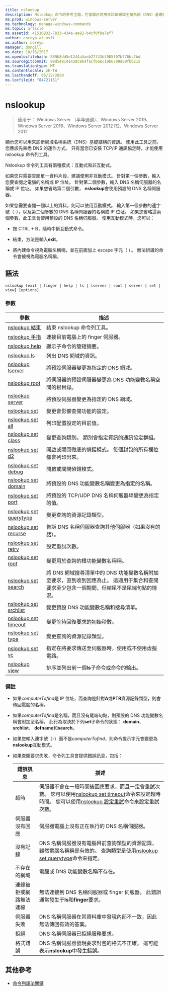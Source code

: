 ```yaml
---
title: nslookup
description: Nslookup 命令的參考主題，它會顯示可用來診斷網域名稱系統（DNS）基礎結構的資訊。
ms.prod: windows-server
ms.technology: manage-windows-commands
ms.topic: article
ms.assetid: 41516932-7833-434a-aa92-b4cf0f9a7ef7
author: coreyp-at-msft
ms.author: coreyp
manager: dongill
ms.date: 10/16/2017
ms.openlocfilehash: 589b8dd5e1244a5aeb27f33b4985f07b776bc7bd
ms.sourcegitcommit: 99d548141428c964facf666c10b6709d80fbb215
ms.translationtype: MT
ms.contentlocale: zh-TW
ms.lasthandoff: 06/12/2020
ms.locfileid: "84721151"
---
```

# <a name="nslookup"></a>nslookup

> 適用于： Windows Server （半年通道）、Windows Server 2019、Windows Server 2016、Windows Server 2012 R2、Windows Server 2012

顯示您可以用來診斷網域名稱系統（DNS）基礎結構的資訊。 使用此工具之前，您應該先熟悉 DNS 的運作方式。 只有當您已安裝 TCP/IP 通訊協定時，才能使用 nslookup 命令列工具。

Nslookup 命令列工具有兩種模式：互動式和非互動式。

如果您只需要查閱單一資料片段，建議使用非互動模式。 針對第一個參數，輸入您要查閱之電腦的名稱或 IP 位址。 針對第二個參數，輸入 DNS 名稱伺服器的名稱或 IP 位址。 如果您省略第二個引數， **nslookup**會使用預設的 DNS 名稱伺服器。

如果您需要查閱一個以上的資料，則可以使用互動模式。 輸入第一個參數的連字號（-），以及第二個參數的 DNS 名稱伺服器的名稱或 IP 位址。 如果您省略這兩個參數，此工具會使用預設的 DNS 名稱伺服器。 使用互動模式時，您可以：

- 按 CTRL + B，隨時中斷互動式命令。

- 結束，方法是輸入**exit**。

- 將內建命令視為電腦名稱稱，並在前面加上 escape 字元（ \) 。 無法辨識的命令會被視為電腦名稱稱。

## <a name="syntax"></a>語法

```
nslookup [exit | finger | help | ls | lserver | root | server | set | view] [options]
```

### <a name="parameters"></a>參數

| 參數 | 描述 |
| --------- | ----------- |
| [nslookup 結束](nslookup-exit-command.md) | 結束 nslookup 命令列工具。 |
| [nslookup 手指](nslookup-finger-command.md) | 連接目前電腦上的 finger 伺服器。 |
| [nslookup help](nslookup-help.md) | 顯示子命令的簡短摘要。 |
| [nslookup ls](nslookup-ls.md) | 列出 DNS 網域的資訊。 |
| [nslookup lserver](nslookup-lserver.md) | 將預設伺服器變更為指定的 DNS 網域。 |
| [nslookup root](nslookup-root.md) | 將伺服器的預設伺服器變更為 DNS 功能變數名稱空間的根目錄。 |
| [nslookup server](nslookup-server.md) | 將預設伺服器變更為指定的 DNS 網域。 |
| [nslookup set](nslookup-set.md) | 變更會影響查閱功能的設定。 |
| [nslookup set all](nslookup-set-all.md) | 列印配置設定的目前值。 |
| [nslookup set class](nslookup-set-class.md) | 變更查詢類別。 類別會指定資訊的通訊協定群組。 |
| [nslookup set d2](nslookup-set-d2.md) | 開啟或關閉徹底的偵錯模式。 每個封包的所有欄位都會列印出來。 |
| [nslookup set debug](nslookup-set-debug.md) | 開啟或關閉偵錯模式。 |
| [nslookup set domain](nslookup-set-domain.md) | 將預設的 DNS 功能變數名稱變更為指定的名稱。 |
| [nslookup set port](nslookup-set-port.md) | 將預設的 TCP/UDP DNS 名稱伺服器埠變更為指定的值。 |
| [nslookup set querytype](nslookup-set-querytype.md) | 變更查詢的資源記錄類型。 |
| [nslookup set recurse](nslookup-set-recurse.md) | 告訴 DNS 名稱伺服器查詢其他伺服器（如果沒有的話）。 |
| [nslookup set retry](nslookup-set-retry.md) | 設定重試次數。 |
| [nslookup set root](nslookup-set-root.md) | 變更用於查詢的根功能變數名稱稱。 |
| [nslookup set search](nslookup-set-search.md) | 將 DNS 網域搜尋清單中的 DNS 功能變數名稱附加至要求，直到收到回應為止。 這適用于集合和查閱要求至少包含一個期間，但結尾不是尾端句點的情況。 |
| [nslookup set srchlist](nslookup-set-srchlist.md) | 變更預設 DNS 功能變數名稱和搜尋清單。 |
| [nslookup set timeout](nslookup-set-timeout.md) | 變更等待回復要求的初始秒數。 |
| [nslookup set type](nslookup-set-type.md) | 變更查詢的資源記錄類型。 |
| [nslookup set vc](nslookup-set-vc.md) | 指定在將要求傳送至伺服器時，使用或不使用虛擬電路。 |
| [nslookup view](nslookup-view.md) | 排序並列出前一個**ls**子命令或命令的輸出。 |

### <a name="remarks"></a>備註

- 如果*computerTofind*是 IP 位址，而查詢是針對**A**或**PTR**資源記錄類型，則會傳回電腦的名稱。

- 如果*computerTofind*是名稱，而且沒有尾端句點，則預設的 DNS 功能變數名稱會附加至名稱。 此行為取決於下列**set**子命令的狀態： **domain**、 **srchlist**、 **defname**和**search**。

- 如果您輸入連字號（-）而不是*computerTofind*，則命令提示字元會變更為**nslookup**互動模式。

- 如果查閱要求失敗，命令列工具會提供錯誤訊息，包括：

  | 錯誤訊息 | 描述 |
  | ------------- | ----------- |
  | 超時 |伺服器不會在一段時間後回應要求，而且一定會重試次數。 您可以使用[nslookup set timeout](nslookup-set-timeout.md)命令來設定超時時間。 您可以使用[nslookup 設定重試](nslookup-set-retry.md)命令來設定重試次數。 |
  | 伺服器沒有回應 | 伺服器電腦上沒有正在執行的 DNS 名稱伺服器。 |
  | 沒有記錄 | DNS 名稱伺服器沒有電腦目前查詢類型的資源記錄，雖然電腦名稱稱是有效的。 查詢類型是使用[nslookup set querytype](nslookup-set-querytype.md)命令來指定。 |
  | 不存在的網域 | 電腦或 DNS 功能變數名稱不存在。 |
  | 連線被拒或網路無法連線 | 無法連接到 DNS 名稱伺服器或 finger 伺服器。 此錯誤通常發生于**ls**和**finger**要求。 |
  | 伺服器失敗 | DNS 名稱伺服器在其資料庫中發現內部不一致，因此無法傳回有效的答案。 |
  | 拒絕 | DNS 名稱伺服器已拒絕服務要求。 |
  | 格式錯誤 | DNS 名稱伺服器發現要求封包的格式不正確。 這可能表示**nslookup**中發生錯誤。 |

## <a name="additional-references"></a>其他參考

- [命令列語法關鍵](command-line-syntax-key.md)
